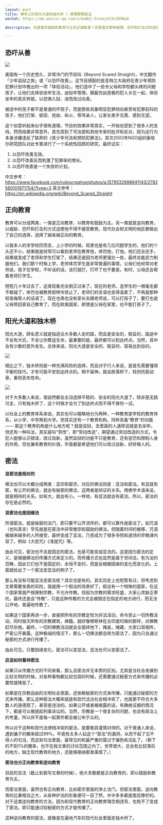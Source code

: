 ```yaml
---
layout: post
title: 佛学上的阳光大道和独木桥 | 顺便聊聊密法
wechat: https://mp.weixin.qq.com/s/bwQUj-Oscmojml8iSD90pA

description: 你是喜欢鼓励和教育为主的正面教育？还是喜欢那种威慑、恐吓和打击式的逆向教育？

---
```


## 恐吓从善

![](../images/2023-09-28-15-40-40.png)

美国有一个历史悠久、非常冷门的节目叫《Beyond Scared Straight》，中文翻作「少年监狱之旅」或「以恐吓改善」，这节目搭配的是亚特兰大政府在青少年预防犯罪计划中推出的一项「体验活动」，他们选中了一些令父母和学校都头疼的问题孩子，让他们去体验坐牢生活，由狱卒管理，跟最穷凶恶极的犯人关在一起，体验坐牢的真实样貌，以恐惧入狱、进而改过向善。

被选中的孩子都不是普通的坏孩子，而是那些具备明显犯罪倾向甚至有犯罪前科的孩子，他们打架、偷窃、抢劫、纵火、辱骂亲人，让家长束手无策、感到无望。

这个创意听起来似乎很有道理，节目的效果非常真实，一开始也受到了很多人的支持。然而结果非常意外，首先受到了司法部和其他专家的批评和反对，因为这行为本身涉嫌违反了联邦的《青少年司法和预防犯罪法》。其次2002年NGO组织康培尔研究团队对此专案进行了一个系统性回顾的研究，最终证实：

1. 以恐吓改善无效。
2. 以恐吓改善反而刺激了犯罪率的增长。
3. 以恐吓改善是一个失败的计划。

中文参考：https://www.facebook.com/rulescreative/photos/a.1579532998941143/2782560101971754/?type=3
英文参考：https://en.wikipedia.org/wiki/Beyond_Scared_Straight

## 正向教育

教育可以分成两类，一类是正向教育，以教育和鼓励为主。另一类就是逆向教育，以威胁、恐吓和打击的方式迫使他不得不接受教育。现代社会和文明的地区都做出了自己的选择，选择了越来越正向的教育。

以我本人的求学经历而言，上小学的时候，班里也是有几位问题学生的，他们的个头还不小，结果就是经常可以看到老师在教育他，体罚他，打他。他们还会还手，结果就变成了老师和学生打架了，结果还是因为老师更强壮一些，最终总能武力制服他们。我们那个时候上学，老师体罚学生是非常普遍的事情，父母们也经常对老师说，孩子在学校，不听话的话，该打就打，打坏了也不要紧。有时，父母还会帮着老师打学生。

短短几十年过去了，这类现象完全倒正过来了。现在的老师，连学生的一根毫毛都不敢碰了，体罚也被教育部明令禁止了。老师们的言语也变得温柔了，不再是那种轻易侮辱人的话语了。现在也再也没有家长去跟老师说，可以打孩子了，要打也是父母带回家自己教育了。而在欧美国家，即使是父母在家里，也不能打孩子了。

## 阳光大道和独木桥

阳光大道，顾名思义就是指适合大多数人走的路，而且是安全的，稳妥的，路途中不会有大坑，不会让你葬送生命，最重要的是，最终都可以到达终点。当然，其中会有少数的意外发生。总体来说，阳光大道是安全的、稳妥的、容易达到目的。

![](../images/2023-09-28-15-55-47.png)

相比之下，独木桥则是一种充满风险的选择，而且对于行人来说，是首先需要懂得平衡的技巧，才有可能平安到达终点的。稍不留神，就会跌落桥下，轻则伤筋动骨，重则丢失性命。

![](../images/2023-09-28-15-56-03.png)

对于大多数人来说，很自然都会主动选择平稳的、安全的阳光大道了。除非是无路可走，只有独木桥了，这个时候才会为了到达终点而不得不冒险一试。

以社会上的教育体系来说，其实也可以粗略地分为两种，一种教育是学校的教育体系，从小学，中学再到大学。但其实还有一个教育机构，同样具备“教育”的功能 —— 那这个教育机构是什么地方呢？就是监狱，去里面的人通常说就是去坐牢。但还有一种叫法，其实是叫“劳改”，即“劳动改造”，期望通过劳动改造的方式，令犯人能够认识错误，改过自新。虽然监狱的功能不只是教育，还有惩罚和限制人身的作用，但也兼有教育的价值，毕竟都是希望他们可以改过自新，好好做人的。

## 密法

**显密法是相对的**

佛法也可以大概分成两类：显宗和密宗，对应的佛法则是：显法和密法。有显就有密，有公开的佛法，就会有秘密的佛法，这两者是辩证的关系。用佛学术语来说，就是相待的关系。如有大，就会有小。一样地，有显法就会有密法。所以，密法的存在是必然的。

**显密法也是因缘法**

所谓密法，就是秘密的法门，即只要不公开流传的，都可以算作是密法了。如咒语（也叫真言）早先就是在密法中非常推崇和鼓励的佛法。但随着时间的推移，咒语被越来越多的人所接受，最终变成了显法，乃至成为了很多寺院和道场的早晚课内容了。例如《大悲咒》《准提咒》等。

由此可见，密法也不总是固定的密法，也是可能变成显法的。这是因为密法的定义，是根据佛法的传播方式来定义的。而传播方式也显然是属于世间法，有为法的范畴，因此它们也不是固定的、永恒不变的，而是会根据因缘的变化而变化的。上面就给出了一个密法变显法的例子了。

那么有没有可能显法变密法呢？其实也是有的。其实历史上也短暂有过，但考虑到文章需要发表的风险，我就用一个假设的场景好了。假设有一个特殊的国家，在这个国家里面严格限制宗教，不允许传教。但因为宗教的需求旺盛，大家心灵缺乏寄托，最终还是会“传教”，只是这种传教的方式会被限定在指定的地方进行，而无法公开地，普遍地传教了。

如果这个国家再进一步，直接把所有的宗教定性为非法活动，命令禁止一切传教活动，同时毁灭所有的宗教建筑，典籍。就好像穆斯林在古印度时做的那样，对佛教赶尽杀绝。最终，一切的佛教活动就会全面转地下，掩盖，掩藏，大家口耳相传，严密公开暴露。这种极端的情况下，那么一切佛法都会转为密法了，因为只会通过秘密的方式进行传播了。

由此可见，只要因缘变化，密法可以变显法，显法也可以变密法了。

**应该如何看待密法**

如果只从传播方式的不同来看，那么显密法并无本质的区别。尤其是当社会发展到比较文明的时候，对各种事物都比较包容的时候，还需要通过秘密方式来传播的必要性就降低了。

如果是在宗教自由的文明社会里面，还依赖秘密的方式来传播，只能通过秘密的方式来传播。那么这种密法大概率就是和现代法治社会相冲突了，也就更不符合大多数人的道德观了。甚至是违法的。如果公开或者被揭露的话，有确凿证据的情况下，都是可以被提起刑事诉讼的。当然，宗教是一个很复杂的问题，也会有政治上的考量，所以并不是每一起案件都会被公布于众的。

所以对于这种和现代法律相冲突的密法，是要极其谨慎对待的。对于普通人来说，遇到骗子的概率超过99%。毕竟有太多人钻这个“密法”的漏洞，从而干起了见不得人的勾当，而这些勾当里面，最常见的和最严重的莫过于骗色和淫乱了。（剩下的不到1%的概率，也不在我文章的讨论范围之内了。世界很大，总会有比较落后的地方，缺乏现代教育的地方，还能够接纳那类事情了。）

**密法也分正向教育和逆向教育**

目前的显法（截止到我写文章的时候），绝大多数都是正向教育的，即以鼓励和教育为主。

而密法里面，虽然也有正向教育，比如密宗里面的净土法门。但密法里面，逆向教育的比重相当之大，从各种护法的形象便可一目了然，许许多多都是面目狰狞的。对于这类逆向教育的方法，因为和现代教育的正向教育理念相违背，也免不了变成了密法。即只能通过较秘密的方式才能传播了。

这种逆向教育的密法，就像是在遍地汽车的现代社会里面走独木桥了。
